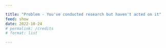 ```yaml
---

title: "Problem - You've conducted research but haven't acted on it"
feed: show
date: 2022-10-24
# permalink: /credits
# format: list

---
```


